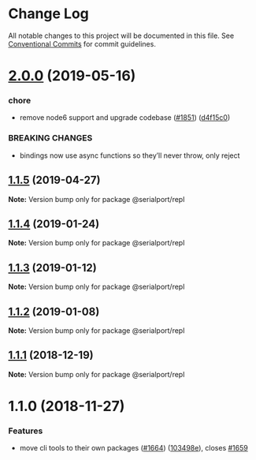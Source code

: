# Change Log

All notable changes to this project will be documented in this file.
See [Conventional Commits](https://conventionalcommits.org) for commit guidelines.

# [2.0.0](https://github.com/node-serialport/node-serialport/compare/@serialport/repl@1.1.5...@serialport/repl@2.0.0) (2019-05-16)


### chore

* remove node6 support and upgrade codebase ([#1851](https://github.com/node-serialport/node-serialport/issues/1851)) ([d4f15c0](https://github.com/node-serialport/node-serialport/commit/d4f15c0))


### BREAKING CHANGES

* bindings now use async functions so they’ll never throw, only reject





## [1.1.5](https://github.com/node-serialport/node-serialport/compare/@serialport/repl@1.1.4...@serialport/repl@1.1.5) (2019-04-27)

**Note:** Version bump only for package @serialport/repl





## [1.1.4](https://github.com/node-serialport/node-serialport/compare/@serialport/repl@1.1.3...@serialport/repl@1.1.4) (2019-01-24)

**Note:** Version bump only for package @serialport/repl





## [1.1.3](https://github.com/node-serialport/node-serialport/compare/@serialport/repl@1.1.2...@serialport/repl@1.1.3) (2019-01-12)

**Note:** Version bump only for package @serialport/repl





## [1.1.2](https://github.com/node-serialport/node-serialport/compare/@serialport/repl@1.1.1...@serialport/repl@1.1.2) (2019-01-08)

**Note:** Version bump only for package @serialport/repl





## [1.1.1](https://github.com/node-serialport/node-serialport/compare/@serialport/repl@1.1.0...@serialport/repl@1.1.1) (2018-12-19)

**Note:** Version bump only for package @serialport/repl





# 1.1.0 (2018-11-27)


### Features

* move cli tools to their own packages ([#1664](https://github.com/node-serialport/node-serialport/issues/1664)) ([103498e](https://github.com/node-serialport/node-serialport/commit/103498e)), closes [#1659](https://github.com/node-serialport/node-serialport/issues/1659)
